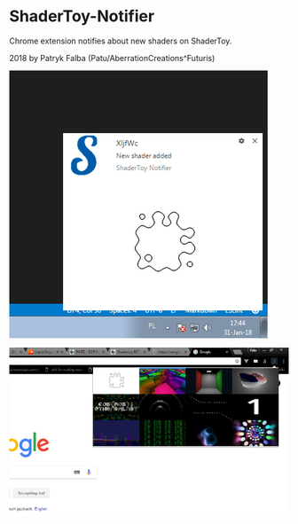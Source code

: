 # ShaderToy-Notifier
Chrome extension notifies about new shaders on ShaderToy.

2018 by Patryk Falba (Patu/AberrationCreations^Futuris)

![](./images/notification.png)

![](./images/popup.png)


